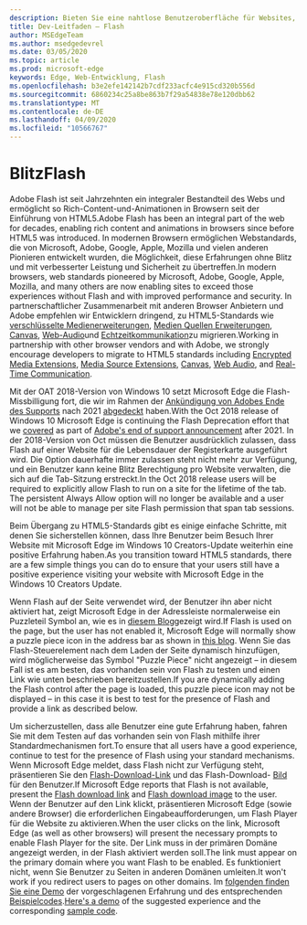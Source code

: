 ```yaml
---
description: Bieten Sie eine nahtlose Benutzeroberfläche für Websites, die Adobe Flash erfordern.
title: Dev-Leitfaden – Flash
author: MSEdgeTeam
ms.author: msedgedevrel
ms.date: 03/05/2020
ms.topic: article
ms.prod: microsoft-edge
keywords: Edge, Web-Entwicklung, Flash
ms.openlocfilehash: b3e2efe142142b7cdf233acfc4e915cd320b556d
ms.sourcegitcommit: 6860234c25a8be863b7f29a54838e78e120dbb62
ms.translationtype: MT
ms.contentlocale: de-DE
ms.lasthandoff: 04/09/2020
ms.locfileid: "10566767"
---
```

# <span data-ttu-id="bceb0-104">Blitz</span><span class="sxs-lookup"><span data-stu-id="bceb0-104">Flash</span></span>

<span data-ttu-id="bceb0-105">Adobe Flash ist seit Jahrzehnten ein integraler Bestandteil des Webs und ermöglicht so Rich-Content-und-Animationen in Browsern seit der Einführung von HTML5.</span><span class="sxs-lookup"><span data-stu-id="bceb0-105">Adobe Flash has been an integral part of the web for decades, enabling rich content and animations in browsers since before HTML5 was introduced.</span></span> <span data-ttu-id="bceb0-106">In modernen Browsern ermöglichen Webstandards, die von Microsoft, Adobe, Google, Apple, Mozilla und vielen anderen Pionieren entwickelt wurden, die Möglichkeit, diese Erfahrungen ohne Blitz und mit verbesserter Leistung und Sicherheit zu übertreffen.</span><span class="sxs-lookup"><span data-stu-id="bceb0-106">In modern browsers, web standards pioneered by Microsoft, Adobe, Google, Apple, Mozilla, and many others are now enabling sites to exceed those experiences without Flash and with improved performance and security.</span></span> <span data-ttu-id="bceb0-107">In partnerschaftlicher Zusammenarbeit mit anderen Browser Anbietern und Adobe empfehlen wir Entwicklern dringend, zu HTML5-Standards wie [verschlüsselte Medienerweiterungen](https://developer.microsoft.com/microsoft-edge/platform/status/encryptedmediaextensions), [Medien Quellen Erweiterungen](https://developer.microsoft.com/microsoft-edge/platform/status/mediasourceextensions), [Canvas](https://developer.microsoft.com/microsoft-edge/platform/status/canvas), [Web-Audio](https://developer.microsoft.com/microsoft-edge/platform/status/webaudioapi)und [Echtzeitkommunikation](https://developer.microsoft.com/microsoft-edge/platform/status/webrtcobjectrtcapi)zu migrieren.</span><span class="sxs-lookup"><span data-stu-id="bceb0-107">Working in partnership with other browser vendors and with Adobe, we strongly encourage developers to migrate to HTML5 standards including [Encrypted Media Extensions](https://developer.microsoft.com/microsoft-edge/platform/status/encryptedmediaextensions), [Media Source Extensions](https://developer.microsoft.com/microsoft-edge/platform/status/mediasourceextensions), [Canvas](https://developer.microsoft.com/microsoft-edge/platform/status/canvas), [Web Audio](https://developer.microsoft.com/microsoft-edge/platform/status/webaudioapi), and [Real-Time Communication](https://developer.microsoft.com/microsoft-edge/platform/status/webrtcobjectrtcapi).</span></span>

<span data-ttu-id="bceb0-108">Mit der OAT 2018-Version von Windows 10 setzt Microsoft Edge die Flash-Missbilligung fort, die wir im Rahmen der [Ankündigung von Adobes Ende des Supports](https://theblog.adobe.com/adobe-flash-update/) nach 2021 [abgedeckt](https://blogs.windows.com/msedgedev/2017/07/25/flash-on-windows-timeline/#9mCF959eQEK0poo5.97) haben.</span><span class="sxs-lookup"><span data-stu-id="bceb0-108">With the Oct 2018 release of Windows 10 Microsoft Edge is continuing the Flash Deprecation effort that we [covered](https://blogs.windows.com/msedgedev/2017/07/25/flash-on-windows-timeline/#9mCF959eQEK0poo5.97) as part of [Adobe's end of support announcement](https://theblog.adobe.com/adobe-flash-update/) after 2021.</span></span> <span data-ttu-id="bceb0-109">In der 2018-Version von Oct müssen die Benutzer ausdrücklich zulassen, dass Flash auf einer Website für die Lebensdauer der Registerkarte ausgeführt wird. Die Option dauerhafte immer zulassen steht nicht mehr zur Verfügung, und ein Benutzer kann keine Blitz Berechtigung pro Website verwalten, die sich auf die Tab-Sitzung erstreckt.</span><span class="sxs-lookup"><span data-stu-id="bceb0-109">In the Oct 2018 release users will be required to explicitly allow Flash to run on a site for the lifetime of the tab. The persistent Always Allow option will no longer be available and a user will not be able to manage per site Flash permission that span tab sessions.</span></span>

<span data-ttu-id="bceb0-110">Beim Übergang zu HTML5-Standards gibt es einige einfache Schritte, mit denen Sie sicherstellen können, dass Ihre Benutzer beim Besuch Ihrer Website mit Microsoft Edge im Windows 10 Creators-Update weiterhin eine positive Erfahrung haben.</span><span class="sxs-lookup"><span data-stu-id="bceb0-110">As you transition toward HTML5 standards, there are a few simple things you can do to ensure that your users still have a positive experience visiting your website with Microsoft Edge in the Windows 10 Creators Update.</span></span> 

<span data-ttu-id="bceb0-111">Wenn Flash auf der Seite verwendet wird, der Benutzer ihn aber nicht aktiviert hat, zeigt Microsoft Edge in der Adressleiste normalerweise ein Puzzleteil Symbol an, wie es in [diesem Blog](https://blogs.windows.com/msedgedev/2016/12/14/edge-flash-click-run/#41svu6EMwKIAaigx.97)gezeigt wird.</span><span class="sxs-lookup"><span data-stu-id="bceb0-111">If Flash is used on the page, but the user has not enabled it, Microsoft Edge will normally show a puzzle piece icon in the address bar as shown in [this blog](https://blogs.windows.com/msedgedev/2016/12/14/edge-flash-click-run/#41svu6EMwKIAaigx.97).</span></span> <span data-ttu-id="bceb0-112">Wenn Sie das Flash-Steuerelement nach dem Laden der Seite dynamisch hinzufügen, wird möglicherweise das Symbol "Puzzle Piece" nicht angezeigt – in diesem Fall ist es am besten, das vorhanden sein von Flash zu testen und einen Link wie unten beschrieben bereitzustellen.</span><span class="sxs-lookup"><span data-stu-id="bceb0-112">If you are dynamically adding the Flash control after the page is loaded, this puzzle piece icon may not be displayed – in this case it is best to test for the presence of Flash and provide a link as described below.</span></span>

<span data-ttu-id="bceb0-113">Um sicherzustellen, dass alle Benutzer eine gute Erfahrung haben, fahren Sie mit dem Testen auf das vorhanden sein von Flash mithilfe ihrer Standardmechanismen fort.</span><span class="sxs-lookup"><span data-stu-id="bceb0-113">To ensure that all users have a good experience, continue to test for the presence of Flash using your standard mechanisms.</span></span> <span data-ttu-id="bceb0-114">Wenn Microsoft Edge meldet, dass Flash nicht zur Verfügung steht, präsentieren Sie den [Flash-Download-Link](http://get.adobe.com/flashplayer) und das Flash-Download- [Bild](http://www.adobe.com/legal/permissions/icons-web-logos.html#flashplayer) für den Benutzer.</span><span class="sxs-lookup"><span data-stu-id="bceb0-114">If Microsoft Edge reports that Flash is not available, present the [Flash download link](http://get.adobe.com/flashplayer) and [Flash download image](http://www.adobe.com/legal/permissions/icons-web-logos.html#flashplayer) to the user.</span></span> <span data-ttu-id="bceb0-115">Wenn der Benutzer auf den Link klickt, präsentieren Microsoft Edge (sowie andere Browser) die erforderlichen Eingabeaufforderungen, um Flash Player für die Website zu aktivieren.</span><span class="sxs-lookup"><span data-stu-id="bceb0-115">When the user clicks on the link, Microsoft Edge (as well as other browsers) will present the necessary prompts to enable Flash Player for the site.</span></span> <span data-ttu-id="bceb0-116">Der Link muss in der primären Domäne angezeigt werden, in der Flash aktiviert werden soll.</span><span class="sxs-lookup"><span data-stu-id="bceb0-116">The link must appear on the primary domain where you want Flash to be enabled.</span></span> <span data-ttu-id="bceb0-117">Es funktioniert nicht, wenn Sie Benutzer zu Seiten in anderen Domänen umleiten.</span><span class="sxs-lookup"><span data-stu-id="bceb0-117">It won't work if you redirect users to pages on other domains.</span></span>  <span data-ttu-id="bceb0-118">Im [folgenden finden Sie eine Demo](https://microsoftedge.github.io/MicrosoftEdge-Documentation/flashclicktorun/) der vorgeschlagenen Erfahrung und des entsprechenden [Beispielcodes](https://github.com/MicrosoftEdge/MicrosoftEdge-Documentation/tree/master/docs/flashclicktorun).</span><span class="sxs-lookup"><span data-stu-id="bceb0-118">[Here's a demo](https://microsoftedge.github.io/MicrosoftEdge-Documentation/flashclicktorun/) of the suggested experience and the corresponding [sample code](https://github.com/MicrosoftEdge/MicrosoftEdge-Documentation/tree/master/docs/flashclicktorun).</span></span>
